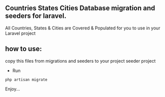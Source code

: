 ##  Countries States Cities Database migration and seeders for laravel.


All Countries, States & Cities are Covered & Populated for you to use in your Laravel project

## how to use:

copy this files from migrations and seeders to your project seeder project 

- Run
```
php artisan migrate
```

Enjoy...